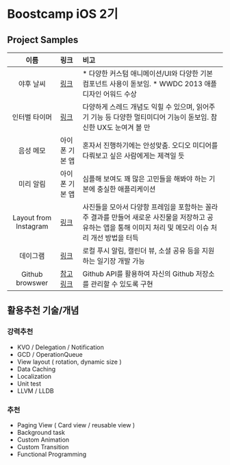 # Boostcamp iOS 2기
## Project Samples

|이름|링크|비고|
|:---:|:---|:---|
|야후 날씨|	[링크](https://goo.gl/57aj2X) | * 다양한 커스텀 애니메이션/UI와 다양한 기본 컴포넌트 사용이 돋보임. * WWDC 2013 애플 디자인 어워드 수상|
|인터벌 타이머| [링크](https://goo.gl/NvV7v5) | 다양하게 스레드 개념도 익힐 수 있으며, 읽어주기 기능 등 다양한 멀티미디어 기능이 돋보임. 참신한 UX도 눈여겨 볼 만|
|음성 메모 | 아이폰 기본 앱 | 혼자서 진행하기에는 안성맞춤. 오디오 미디어를 다뤄보고 싶은 사람에게는 제격일 듯 |
|미리 알림 | 아이폰 기본 앱 | 심플해 보여도 꽤 많은 고민들을 해봐야 하는 기본에 충실한 애플리케이션|
|Layout from Instagram | [링크](https://goo.gl/ukD7XP) |	사진들을 모아서 다양항 프레임을 포함하는 꼴라주 결과를 만들어 새로운 사진물을 저장하고 공유하는 앱을 통해 이미지 처리 및 메모리 이슈 처리 개선 방법을 터득|
|데이그램| [링크](https://daygramdiary.tumblr.com) | 	로컬 푸시 알림, 캘린더 뷰, 소셜 공유 등을 지원하는 일기장 개발 가능 |
|Github browswer| [참고링크](https://www.slant.co/topics/1429/~github-clients-for-ios)| Github API를 활용하여 자신의 Github 저장소를 관리할 수 있도록 구현 |

## 활용추천 기술/개념

### 강력추천
* KVO / Delegation / Notification
* GCD / OperationQueue
* View layout ( rotation, dynamic size )
* Data Caching
* Localization
* Unit test
* LLVM / LLDB

### 추천
* Paging View ( Card view / reusable view )
* Background task
* Custom Animation
* Custom Transition
* Functional Programming

